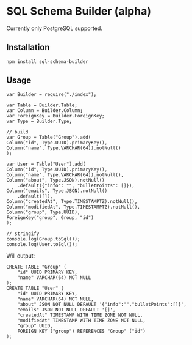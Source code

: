 # SQL Schema Builder (alpha)

Currently only PostgreSQL supported.

## Installation

    npm install sql-schema-builder

## Usage

    var Builder = require("./index");

    var Table = Builder.Table;
    var Column = Builder.Column;
    var ForeignKey = Builder.ForeignKey;
    var Type = Builder.Type;

    // build
    var Group = Table("Group").add(
    Column("id", Type.UUID).primaryKey(),
    Column("name", Type.VARCHAR(64)).notNull()
    );

    var User = Table("User").add(
    Column("id", Type.UUID).primaryKey(),
    Column("name", Type.VARCHAR(64)).notNull(),
    Column("about", Type.JSON).notNull()
        .default({"info": "", "bulletPoints": []}),
    Column("emails", Type.JSON).notNull()
        .default([]),
    Column("createdAt", Type.TIMESTAMPTZ).notNull(),
    Column("modifiedAt", Type.TIMESTAMPTZ).notNull(),
    Column("group", Type.UUID),
    ForeignKey("group", Group, "id")
    );

    // stringify
    console.log(Group.toSql());
    console.log(User.toSql());

Will output:

    CREATE TABLE "Group" (
        "id" UUID PRIMARY KEY,
        "name" VARCHAR(64) NOT NULL
    );
    CREATE TABLE "User" (
        "id" UUID PRIMARY KEY,
        "name" VARCHAR(64) NOT NULL,
        "about" JSON NOT NULL DEFAULT '{"info":"","bulletPoints":[]}',
        "emails" JSON NOT NULL DEFAULT '[]',
        "createdAt" TIMESTAMP WITH TIME ZONE NOT NULL,
        "modifiedAt" TIMESTAMP WITH TIME ZONE NOT NULL,
        "group" UUID,
        FOREIGN KEY ("group") REFERENCES "Group" ("id")
    );